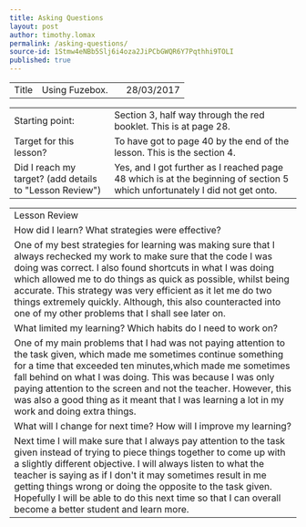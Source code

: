 ```yaml
---
title: Asking Questions
layout: post
author: timothy.lomax
permalink: /asking-questions/
source-id: 1Stmw4eNBb5Slj6i4oza2JiPCbGWQR6Y7Pqthhi9TOLI
published: true
---
```

<table>
  <tr>
    <td>Title</td>
    <td>
Using Fuzebox.</td>
    <td></td>
    <td>28/03/2017</td>
  </tr>
</table>


<table>
  <tr>
    <td>Starting point:</td>
    <td>Section 3, half way through the red booklet. This is at page 28.</td>
  </tr>
  <tr>
    <td>Target for this lesson?</td>
    <td>To have got to page 40 by the end of the lesson. This is the section 4.</td>
  </tr>
  <tr>
    <td>Did I reach my target? 
(add details to "Lesson Review")</td>
    <td>Yes, and I got further as I reached page 48 which is at the beginning of section 5 which unfortunately I did not get onto.</td>
  </tr>
</table>


<table>
  <tr>
    <td>Lesson Review</td>
  </tr>
  <tr>
    <td>How did I learn? What strategies were effective? </td>
  </tr>
  <tr>
    <td>One of my best strategies for learning was making sure that I always rechecked my work to make sure that the code I was doing was correct. I also found shortcuts in what I was doing which allowed me to do things as quick as possible, whilst being accurate. This strategy was very efficient as it let me do two things extremely quickly. Although, this also counteracted into one of my other problems that I shall see later on.</td>
  </tr>
  <tr>
    <td>What limited my learning? Which habits do I need to work on? </td>
  </tr>
  <tr>
    <td>One of my main problems that I had was not paying attention to the task given, which made me sometimes continue something for a time that exceeded ten minutes,which made me sometimes fall behind on what I was doing. This was because I was only paying attention to the screen and not the teacher. However, this was also a good thing as it meant that I was learning a lot in my work and doing extra things.</td>
  </tr>
  <tr>
    <td>What will I change for next time? How will I improve my learning?</td>
  </tr>
  <tr>
    <td>Next time I will make sure that I always pay attention to the task given instead of trying to piece things together to come up with a slightly different objective. I will always listen to what the teacher is saying as if I don't it may sometimes result in me getting things wrong or doing the opposite to the task given. Hopefully I will be able to do this next time so that I can overall become a better student and learn more.</td>
  </tr>
</table>


